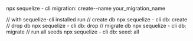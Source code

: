 npx sequelize - cli migration: create--name your_migration_name

// with sequelize-cli installed run
// create db
npx sequelize - cli db: create
    // drop db
npx sequelize - cli db: drop
    // migrate db
npx sequelize - cli db: migrate
    // run all seeds
npx sequelize - cli db: seed: all